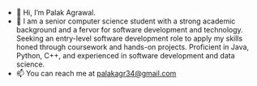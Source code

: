 - 👋 Hi, I’m Palak Agrawal. 
- 👀 I am a senior computer science student with a strong academic background and a fervor for software development and technology. Seeking an entry-level software development role to apply my skills honed through coursework and hands-on projects. Proficient in Java, Python, C++, and experienced in software development and data science. 
- 📫 You can reach me at palakagr34@gmail.com


